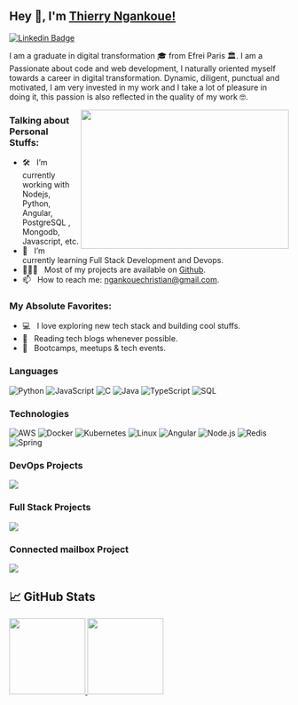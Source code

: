 ## Hey 👋, I'm [Thierry Ngankoue!](https://github.com/thierryngankoue)

[![Linkedin Badge](https://img.shields.io/badge/-LinkedIn-0e76a8?style=flat-square&logo=Linkedin&logoColor=white)](https://www.linkedin.com/in/thierry-ngankoue/)

I am a graduate in digital transformation 🎓 from Efrei Paris 🏛. I am a Passionate about code and web development, I naturally oriented myself towards a career in digital transformation. Dynamic, diligent, punctual and motivated, I am very invested in my work and I take a lot of pleasure in doing it, this passion is also reflected in the quality of my work 🤓.


<img align="right" height="250" width="375" alt="" src="https://raw.githubusercontent.com/iampavangandhi/iampavangandhi/master/gifs/coder.gif" />

### Talking about Personal Stuffs:

- 🛠 &nbsp; I’m currently working with Nodejs, Python, Angular, <br /> PostgreSQL , Mongodb, Javascript, etc.
- 🚀 &nbsp; I’m currently learning Full Stack Development and Devops.
- 👨🏻‍💻 &nbsp; Most of my projects are available on [Github](https://github.com/thierryngankoue).
- 📫 &nbsp; How to reach me: ngankouechristian@gmail.com.

### My Absolute Favorites:

- 💻 &nbsp; I love exploring new tech stack and building cool stuffs.
- 📰 &nbsp; Reading tech blogs whenever possible.
- 🍕 &nbsp; Bootcamps, meetups & tech events.

### Languages

![Python](https://img.shields.io/badge/-Python-000?&logo=Python)
![JavaScript](https://img.shields.io/badge/-JavaScript-000?&logo=JavaScript)
![C](https://img.shields.io/badge/-C-000?&logo=C)
![Java](https://img.shields.io/badge/-Java-000?&logo=java)
![TypeScript](https://img.shields.io/badge/-TypeScript-000?&logo=TypeScript)
![SQL](https://img.shields.io/badge/-SQL-000?&logo=MySQL)

### Technologies

![AWS](https://img.shields.io/badge/-AWS-000?&logo=Amazon-AWS&logoColor=F90)
![Docker](https://img.shields.io/badge/-Docker-000?&logo=Docker)
![Kubernetes](https://img.shields.io/badge/-Kubernetes-000?&logo=Kubernetes)
![Linux](https://img.shields.io/badge/-Linux-000?&logo=Linux)
![Angular](https://img.shields.io/badge/-Angular-000?&logo=Angular)
![Node.js](https://img.shields.io/badge/-Node.js-000?&logo=node.js)
![Redis](https://img.shields.io/badge/-Redis-000?&logo=Redis)
![Spring](https://img.shields.io/badge/-Spring-000?&logo=Spring)

### DevOps Projects

[![](https://img.shields.io/badge/-🧬%20My%20Docker_projet_01-000)](https://github.com/thierryngankoue/student-list-projet)

### Full Stack Projects

[![](https://img.shields.io/badge/-🧬%20My%20Website-000)](https://github.com/thierryngankoue)

### Connected mailbox Project

[![](https://img.shields.io/badge/-🧬%20My%20IOT_projet-000)](https://github.com/efrei-paris-sud/2020-F-Tor_factory/tree/main/project)


## &#x1f4c8; GitHub Stats
<div>

<a href="https://www.adamalston.com/"><img height="137px" src="https://github-readme-stats.vercel.app/api?username=thierryngankoue&hide_title=true&hide_border=true&show_icons=true&include_all_commits=true&count_private=true&line_height=21&text_color=000&icon_color=000&bg_color=0,ea6161,ffc64d,fffc4d,52fa5a&theme=graywhite" /><!-- wi*quL3fcV -->
<img height="137px" src="https://github-readme-stats.vercel.app/api/top-langs/?username=thierryngankoue&hide=html&hide_title=true&hide_border=true&layout=compact&langs_count=6&exclude_repo=comp426,Redventures-Movie-Quotes&text_color=000&icon_color=fff&bg_color=0,52fa5a,4dfcff,c64dff&theme=graywhite" /></a>
</div>
